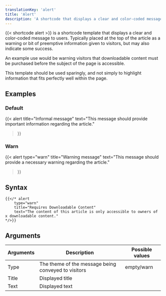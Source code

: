 ```yaml
---
translationKey: 'alert'
title: 'Alert'
description: 'A shortcode that displays a clear and color-coded message to users.'
---
```


{{< shortcode alert >}} is a shortcode template that displays a clear and color-coded message to users. Typically placed at the top of the article as a warning or bit of preemptive information given to visitors, but may also indicate some success.

An example use would be warning visitors that downloadable content must be purchased before the subject of the page is accessible.

This template should be used sparingly, and not simply to highlight information that fits perfectly well within the page.

## Examples

### Default
{{< alert
	title="Informal message"
	text="This message should provide important information regarding the article."
>}}

### Warn
{{< alert
	type="warn"
	title="Warning message"
	text="This message should provide a necessary warning regarding the article."
>}}

## Syntax

```
{{</* alert
	type="warn"
	title="Requires Downloadable Content"
	text="The content of this article is only accessible to owners of x downloadable content."
*/>}}
```

## Arguments

| Arguments | Description                                         | Possible values |
|-----------|-----------------------------------------------------|-----------------|
| Type      | The theme of the message being conveyed to visitors | empty/warn      |
| Title     | Displayed title                                     |                 |
| Text      | Displayed text                                      |                 |
